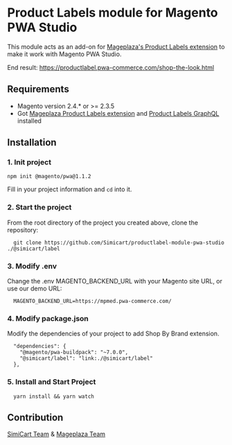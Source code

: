 # Product Labels module for Magento PWA Studio

This module acts as an add-on for [Mageplaza's Product Labels extension](https://www.mageplaza.com/magento-2-product-labels/) to make it work with Magento PWA Studio.

End result: https://productlabel.pwa-commerce.com/shop-the-look.html

## Requirements

- Magento version 2.4.* or >= 2.3.5
- Got [Mageplaza Product Labels extension](https://www.mageplaza.com/magento-2-product-labels/) and [Product Labels GraphQL](https://github.com/mageplaza/magento-2-product-labels-graphql) installed

## Installation

### 1. Init project
```
npm init @magento/pwa@1.1.2
```

Fill in your project information and `cd` into it.

### 2. Start the project

From the root directory of the project you created above, clone the repository:

```
  git clone https://github.com/Simicart/productlabel-module-pwa-studio ./@simicart/label
```

### 3. Modify .env

Change the .env MAGENTO_BACKEND_URL with your Magento site URL, or use our demo URL:

```
  MAGENTO_BACKEND_URL=https://mpmed.pwa-commerce.com/
```
### 4. Modify package.json

Modify the dependencies of your project to add Shop By Brand extension.

```
  "dependencies": {
    "@magento/pwa-buildpack": "~7.0.0",
    "@simicart/label": "link:./@simicart/label"
  },
```

### 5. Install and Start Project

```
  yarn install && yarn watch
```

## Contribution

[SimiCart Team](https://www.simicart.com/pwa.html/) & [Mageplaza Team](https://www.mageplaza.com/)
